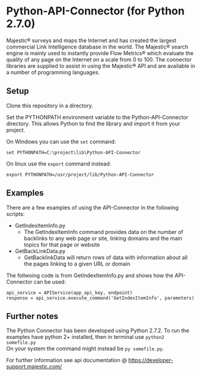 Python-API-Connector (for Python 2.7.0)
====================

Majestic® surveys and maps the Internet and has created the largest commercial Link Intelligence database in the world. The Majestic® search engine is mainly used to instantly provide Flow Metrics® which evaluate the quality of any page on the Internet on a scale from 0 to 100. The connector libraries are supplied to assist in using the Majestic® API and are available in a number of programming languages.
 
Setup
---------------
Clone this repository in a directory. 

Set the PYTHONPATH environment variable to the Python-API-Connector directory.
This allows Python to find the library and import it from your project.

On Windows you can use the `set` command:
```
set PYTHONPATH=C:\project\lib\Python-API-Connector
```
On linux use the `export` command instead: 
```
export PYTHONPATH=/usr/project/lib/Python-API-Connector
```
Examples
-------------
There are a few examples of using the API-Connector in the following scripts:

* GetIndexItemInfo.py 
  * The GetIndexItemInfo command provides data on the number of backlinks to any web page or site, linking domains and the main topics for that page or website
* GetBackLinkData.py 
  * GetBacklinkData will return rows of data with information about all the pages linking to a given URL or domain
  
The follwoing code is from GetIndexItemInfo.py and shows how the API-Connector can be used:

```
api_service = APIService(app_api_key, endpoint)
response = api_service.execute_command('GetIndexItemInfo', parameters)
```

Further notes  
------------------
The Python Connector has been developed using Python 2.7.2.
To run the examples have python 2+ installed, then in terminal use ```python2 somefile.py```  
On your system the command might instead be ```py somefile.py```.



For further information see api documentation @ https://developer-support.majestic.com/


